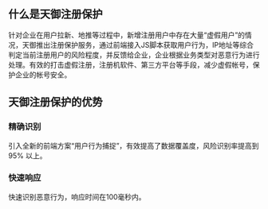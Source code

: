 
## 什么是天御注册保护
针对企业在用户拉新、地推等过程中，新增注册用户中存在大量“虚假用户”的情况，天御推出注册保护服务，通过前端接入JS脚本获取用户行为，IP地址等综合判定当前注册用户的风险程度，并反馈给企业，企业根据业务类型对恶意行为进行处理。有效的打击虚假注册，注册机软件、第三方平台等手段，减少虚假帐号，保护企业的帐号安全。

## 天御注册保护的优势
### 精确识别
引入全新的前端方案“用户行为捕捉”，有效提高了数据覆盖度，风险识别率提高到 95% 以上。

### 快速响应
快速识别恶意行为，响应时间在100毫秒内。

